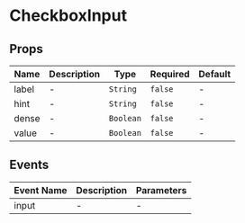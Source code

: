 # CheckboxInput

## Props

<!-- @vuese:CheckboxInput:props:start -->
|Name|Description|Type|Required|Default|
|---|---|---|---|---|
|label|-|`String`|`false`|-|
|hint|-|`String`|`false`|-|
|dense|-|`Boolean`|`false`|-|
|value|-|`Boolean`|`false`|-|

<!-- @vuese:CheckboxInput:props:end -->


## Events

<!-- @vuese:CheckboxInput:events:start -->
|Event Name|Description|Parameters|
|---|---|---|
|input|-|-|

<!-- @vuese:CheckboxInput:events:end -->


